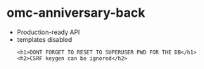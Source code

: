 # omc-anniversary-back


<ul>
    <li>Production-ready API</li>
    <li>templates disabled</li>

    <h1>DONT FORGET TO RESET TO SUPERUSER PWD FOR THE DB</h1>
    <h2>CSRF keygen can be ignored</h2>
</ul>
